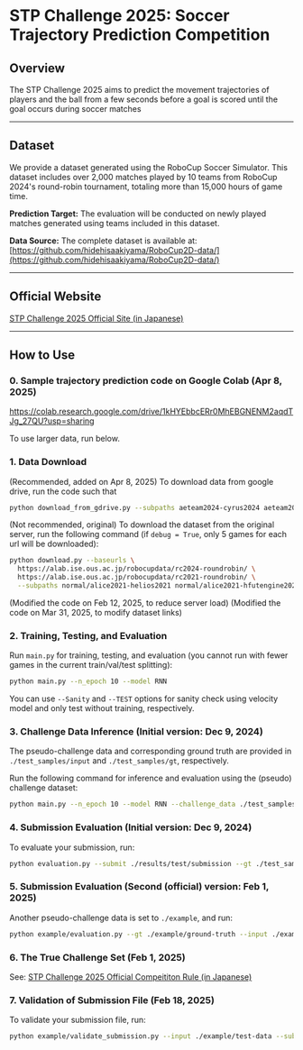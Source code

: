 # STP Challenge 2025: Soccer Trajectory Prediction Competition 

## Overview  
The STP Challenge 2025 aims to predict the movement trajectories of players and the ball from a few seconds before a goal is scored until the goal occurs during soccer matches

---

## Dataset  
We provide a dataset generated using the RoboCup Soccer Simulator. This dataset includes over 2,000 matches played by 10 teams from RoboCup 2024's round-robin tournament, totaling more than 15,000 hours of game time.  

**Prediction Target:** The evaluation will be conducted on newly played matches generated using teams included in this dataset.

**Data Source:** The complete dataset is available at: [https://github.com/hidehisaakiyama/RoboCup2D-data/](https://github.com/hidehisaakiyama/RoboCup2D-data/)

---

## Official Website  
[STP Challenge 2025 Official Site (in Japanese)](https://sites.google.com/view/stp-challenge/)

---

## How to Use 

### 0. Sample trajectory prediction code on Google Colab (Apr 8, 2025)

https://colab.research.google.com/drive/1kHYEbbcERr0MhEBGNENM2aqdTJg_27QU?usp=sharing

To use larger data, run below. 

### 1. Data Download  

(Recommended, added on Apr 8, 2025) To download data from google drive, run the code such that
```bash
python download_from_gdrive.py --subpaths aeteam2024-cyrus2024 aeteam2024-fra2024
```

(Not recommended, original)
To download the dataset from the original server, run the following command (if `debug = True`, only 5 games for each url will be downloaded):  
```bash
python download.py --baseurls \
  https://alab.ise.ous.ac.jp/robocupdata/rc2024-roundrobin/ \
  https://alab.ise.ous.ac.jp/robocupdata/rc2021-roundrobin/ \
  --subpaths normal/alice2021-helios2021 normal/alice2021-hfutengine2021
```
(Modified the code on Feb 12, 2025, to reduce server load)
(Modified the code on Mar 31, 2025, to modify dataset links)

### 2. Training, Testing, and Evaluation
Run `main.py` for training, testing, and evaluation (you cannot run with fewer games in the current train/val/test splitting):

```bash
python main.py --n_epoch 10 --model RNN
```

You can use `--Sanity` and `--TEST` options for sanity check using velocity model and only test without training, respectively.

### 3. Challenge Data Inference (Initial version: Dec 9, 2024)
The pseudo-challenge data and corresponding ground truth are provided in `./test_samples/input` and `./test_samples/gt`, respectively.

Run the following command for inference and evaluation using the (pseudo) challenge dataset:

```bash
python main.py --n_epoch 10 --model RNN --challenge_data ./test_samples/input
```

### 4. Submission Evaluation (Initial version: Dec 9, 2024)
To evaluate your submission, run:

```bash
python evaluation.py --submit ./results/test/submission --gt ./test_samples/gt --input ./test_samples/input
```

### 5. Submission Evaluation (Second (official) version: Feb 1, 2025)
Another pseudo-challenge data is set to `./example`, and run:

```bash
python example/evaluation.py --gt ./example/ground-truth --input ./example/test-data --submit ./example/submission
```

### 6. The True Challenge Set (Feb 1, 2025)
See: 
[STP Challenge 2025 Official Compeititon Rule (in Japanese)](https://sites.google.com/view/stp-challenge/%E7%AB%B6%E6%8A%80%E3%83%AB%E3%83%BC%E3%83%AB)

### 7. Validation of Submission File (Feb 18, 2025)
To validate your submission file, run:

```bash
python example/validate_submission.py --input ./example/test-data --submit ./example/submission
```
